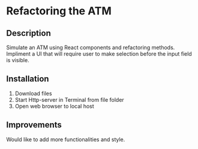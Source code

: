 # Refactoring the ATM

## Description
Simulate an ATM using React components and refactoring methods. Impliment a UI that will require user to make selection before the input field is visible. 

## Installation
1. Download files
2. Start Http-server in Terminal from file folder
3. Open web browser to local host 

## Improvements
Would like to add more functionalities and style. 
